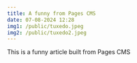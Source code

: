 ```yaml
---
title: A funny from Pages CMS
date: 07-08-2024 12:28
img1: /public/tuxedo.jpeg
img2: /public/tuxedo2.jpeg
---
```

This is a funny article built from Pages CMS
